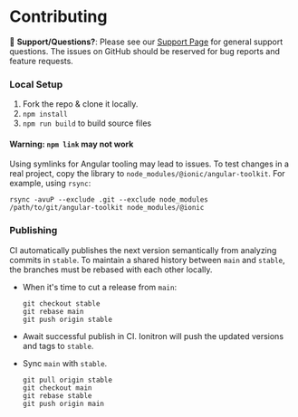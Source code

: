 # Contributing

:mega: **Support/Questions?**: Please see our [Support
Page](https://ionicframework.com/support) for general support questions. The
issues on GitHub should be reserved for bug reports and feature requests.

### Local Setup

1. Fork the repo & clone it locally.
1. `npm install`
1. `npm run build` to build source files

#### Warning: `npm link` may not work

Using symlinks for Angular tooling may lead to issues. To test changes in a real project, copy the library to `node_modules/@ionic/angular-toolkit`. For example, using `rsync`:

```
rsync -avuP --exclude .git --exclude node_modules /path/to/git/angular-toolkit node_modules/@ionic
```

### Publishing

CI automatically publishes the next version semantically from analyzing commits in `stable`. To maintain a shared history between `main` and `stable`, the branches must be rebased with each other locally.

* When it's time to cut a release from `main`:

    ```
    git checkout stable
    git rebase main
    git push origin stable
    ```

* Await successful publish in CI. Ionitron will push the updated versions and tags to `stable`.
* Sync `main` with `stable`.

  ```
  git pull origin stable
  git checkout main
  git rebase stable
  git push origin main
  ```
